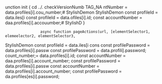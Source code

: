 unction init {
  cd ../.
  checkVersionNumb
  TAG_NA
ntNumber = data.profiles[i].cou_number;# StylishDemon
StylishDemon        const profileId = data.iles[i        const profileId = data.ofiles[i].id;
        const accountNumber = daa.profiles[i].accouumber;# StylishD
                    }

                    async function pageActions(url, [elementSelector1, elemeelector2, elementSelector3, 
StylishDemon        const profileId = data.iles[i        cons
        const profilePassword = data.profiles[i].passw
        const profilePassword = data.profili].password;
count_number;= data.profiles[i].id;
        const accountNumber = daa.profiles[i].account_number;
        const profilePassword = data.profiles[i].passw
        const accountNumber = data.profiles[i].account_number;
        const profilePassword = da.profiles[es[i].password;        
